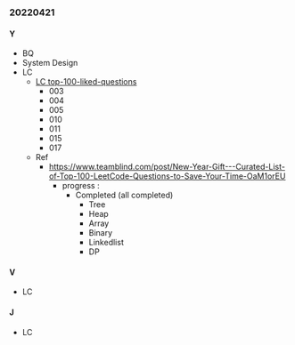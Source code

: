 ### 20220421

#### Y
- BQ
- System Design
- LC
  - [LC top-100-liked-questions](https://leetcode.com/problem-list/top-100-liked-questions/?page=1&fbclid=IwAR2MzUDDOscDklba5gL815lkLKzxK-zOR2WV2-W80_gRmvtfAsNWyut_USw)
    - 003
    - 004
    - 005
    - 010
    - 011
    - 015
    - 017
  - Ref
    - https://www.teamblind.com/post/New-Year-Gift---Curated-List-of-Top-100-LeetCode-Questions-to-Save-Your-Time-OaM1orEU
      - progress :
        - Completed (all completed)
          - Tree
          - Heap
          - Array
          - Binary
          - Linkedlist
          - DP
#### V
  - LC

#### J
  - LC
